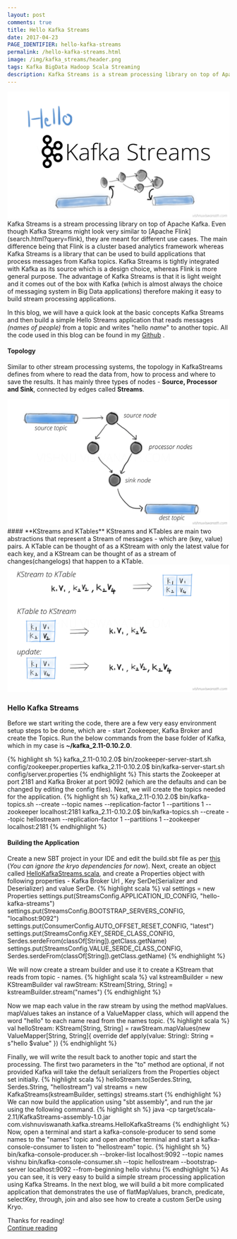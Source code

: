 ```yaml
---
layout: post
comments: true
title: Hello Kafka Streams
date: 2017-04-23
PAGE_IDENTIFIER: hello-kafka-streams
permalink: /hello-kafka-streams.html
image: /img/kafka_streams/header.png
tags: Kafka BigData Hadoop Scala Streaming
description: Kafka Streams is a stream processing library on top of Apache Kafka. In this blog we will have a quick look at the basic concepts Kafka Streams and then build a simple Hello Streams application that reads messages (names of people) from a topic and writes “hello name” to another topic
---
```

<div class="col three">
    <img class="col three" src="/img/kafka_streams/header.png">
</div>
Kafka Streams is a stream processing library on top of Apache Kafka. Even though Kafka Streams might look very similar to [Apache Flink](search.html?query=flink), they are meant for different use cases. The main difference being that Flink is a cluster based analytics framework whereas Kafka Streams is a library that can be used to build applications that process messages from Kafka topics. Kafka Streams is tightly integrated with Kafka as its source which is a design choice, whereas Flink is more general purpose. The advantage of Kafka Streams is that it is light weight and it comes out of the box with Kafka (which is almost always the choice of messaging system in Big Data applications) therefore making it easy to build stream processing applications.

In this blog, we will have a quick look at the basic concepts Kafka Streams and then build a simple Hello Streams application that reads messages *(names of people)* from a topic and writes "hello *name*" to another topic. All the code used in this blog can be found in my [Github](https://github.com/soniclavier/hadoop_datascience/tree/master/KafkaStreams) <i class="fa fa-github" aria-hidden="true"></i>.

#### **Topology**
Similar to other stream processing systems, the topology in KafkaStreams defines from where to read the data from, how to process and where to save the results. It has mainly three types of nodes - **Source, Processor and Sink**, connected by edges called **Streams**.
<div class="col three">
    <img class="col three" src="/img/kafka_streams/topology.png">
</div>
#### **KStreams and KTables**
KStreams and KTables are main two abstractions that represent a Stream of messages - which are (key, value) pairs. A KTable can be thought of as a KStream with only the latest value for each key, and a KStream can be thought of as a stream of changes(changelogs) that happen to a KTable.
<div class="col three">
    <img class="col three" src="/img/kafka_streams/kstream_ktable.png">
</div>

### **Hello Kafka Streams**
Before we start writing the code, there are a few very easy environment setup steps to be done, which are - start Zookeeper, Kafka Broker and create the Topics. Run the below commands from the base folder of Kafka, which in my case is **~/kafka_2.11-0.10.2.0**.

{% highlight sh %}
kafka_2.11-0.10.2.0$ bin/zookeeper-server-start.sh config/zookeeper.properties
kafka_2.11-0.10.2.0$ bin/kafka-server-start.sh config/server.properties
{% endhighlight %}
This starts the Zookeeper at port 2181 and Kafka Broker at port 9092 (which are the defaults and can be changed by editing the config files). Next, we will create the topics needed for the application. 
{% highlight sh %}
kafka_2.11-0.10.2.0$ bin/kafka-topics.sh --create --topic names --replication-factor 1 --partitions 1 --zookeeper localhost:2181
kafka_2.11-0.10.2.0$ bin/kafka-topics.sh --create --topic hellostream --replication-factor 1 --partitions 1 --zookeeper localhost:2181
{% endhighlight %}

#### **Building the Application**
Create a new SBT project in your IDE and edit the build.sbt file as per [this](https://github.com/soniclavier/hadoop_datascience/blob/master/KafkaStreams/build.sbt) (*You can ignore the kryo dependencies for now*). Next, create an object called [HelloKafkaStreams.scala](https://github.com/soniclavier/hadoop_datascience/blob/master/KafkaStreams/src/main/scala-2.11/com/vishnuviswanath/kafka/streams/HelloKafkaStreams.scala), and create a Properties object with following properties - Kafka Broker Url , Key SerDe(Serializer and Deserializer) and value SerDe.
{% highlight scala %}
val settings = new Properties
settings.put(StreamsConfig.APPLICATION_ID_CONFIG, "hello-kafka-streams")
settings.put(StreamsConfig.BOOTSTRAP_SERVERS_CONFIG, "localhost:9092")
settings.put(ConsumerConfig.AUTO_OFFSET_RESET_CONFIG, "latest")
settings.put(StreamsConfig.KEY_SERDE_CLASS_CONFIG, Serdes.serdeFrom(classOf[String]).getClass.getName)
settings.put(StreamsConfig.VALUE_SERDE_CLASS_CONFIG, Serdes.serdeFrom(classOf[String]).getClass.getName)
{% endhighlight %}

We will now create a stream builder and use it to create a KStream that reads from topic - names.
{% highlight scala %}
val kstreamBuilder = new KStreamBuilder
val rawStream: KStream[String, String] = kstreamBuilder.stream("names")
{% endhighlight %}

Now we map each value in the raw stream by using the method mapValues. mapValues takes an instance of a ValueMapper class, which will append the word "hello" to each name read from the names topic.
{% highlight scala %}
val helloStream: KStream[String, String] = rawStream.mapValues(new ValueMapper[String, String]{
  override def apply(value: String): String = s"hello $value"
})
{% endhighlight %}

Finally, we will write the result back to another topic and start the processing. The first two parameters in the "to" method are optional, if not provided Kafka will take the default serializers from the Properties object set initially.
{% highlight scala %}
helloStream.to(Serdes.String, Serdes.String, "hellostream")
val streams = new KafkaStreams(kstreamBuilder, settings)
streams.start
{% endhighlight %}
We can now build the application using "sbt assembly", and run the jar using the following command.
{% highlight sh %}
java -cp target/scala-2.11/KafkaStreams-assembly-1.0.jar com.vishnuviswanath.kafka.streams.HelloKafkaStreams
{% endhighlight %}
Now, open a terminal and start a kafka-console-producer to send some names to the "names" topic and open another terminal and start a kafka-console-consumer to listen to "hellostream" topic.
{% highlight sh %}
bin/kafka-console-producer.sh --broker-list localhost:9092 --topic names
vishnu
bin/kafka-console-consumer.sh --topic hellostream --bootstrap-server localhost:9092 --from-beginning
hello vishnu
{% endhighlight %}
As you can see, it is very easy to build a simple stream processing application using Kafka Streams. In the next blog, we will build a bit more complicated application that demonstrates the use of flatMapValues, branch, predicate, selectKey, through, join and also see how to create a custom SerDe using Kryo.

Thanks for reading!
<br/><a href="search.html?query=kafka">Continue reading</a>